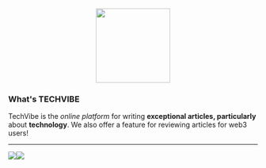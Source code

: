 <h3 align="center"><img src="https://cqphjwakpkovcvrouaoz.supabase.co/storage/v1/object/public/Images/Logo/fdadd4bb-9f53-4881-ab3d-e06c87fb8809" width="150" height="150"/></h3>

<h3 align="left">What's TECHVIBE</h3>

TechVibe is the _online platform_ for writing **exceptional articles, particularly** about **technology**. We also offer a feature for reviewing articles for web3 users!

---

<div align="center">
  <div style="display: flex;">
    <img src="https://media.giphy.com/media/v1.Y2lkPTc5MGI3NjExcGJ4b3psOHgxanNxdHd5em41eW03ejNhZG15eXBtM3k3bTFzamkyNCZlcD12MV9pbnRlcm5hbF9naWZfYnlfaWQmY3Q9Zw/nFnYkVIAwLMpySItYG/giphy.gif" />
    <img src="https://media.giphy.com/media/v1.Y2lkPTc5MGI3NjExb3pvdDVjb2EyMnp6YndtbHIxY3lkcGQyeXc5bmwyMno3NGZscDJtdiZlcD12MV9pbnRlcm5hbF9naWZfYnlfaWQmY3Q9Zw/y5E6MU709dNGLRDnCy/giphy.gif" />
  </div>
</div>
